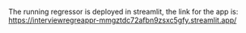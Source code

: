 The running regressor is deployed in streamlit, the link for the app is:
https://interviewregreappr-mmgztdc72afbn9zsxc5gfy.streamlit.app/
